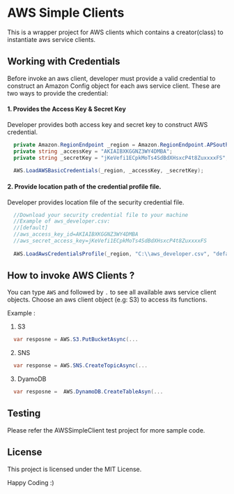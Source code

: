 # AWS Simple Clients

This is a wrapper project for AWS clients which contains a creator(class) to instantiate aws service clients.

## Working with Credentials
Before invoke an aws client, developer must provide a valid credential to construct an Amazon Config object for each aws service client.
These are two ways to provide the credential:

#### 1. Provides the Access Key & Secret Key 
Developer provides both access key and secret key to construct AWS credential.

```c#
  private Amazon.RegionEndpoint _region = Amazon.RegionEndpoint.APSoutheast1; //sample region
  private string _accessKey = "AKIAIBXKGGNZ3WY4DMBA";                         //sample access key
  private string _secretKey = "jKeVefi1ECpkMoTs4SdBdXHsxcP4t8ZuxxxxFS";       //sample secret key
        
  AWS.LoadAWSBasicCredentials(_region, _accessKey, _secretKey);
```

#### 2. Provide location path of the credential profile file.
Developer provides location file of the security credential file.

```c#
  //Download your security credential file to your machine
  //Example of aws_developer.csv: 
  //[default]
  //aws_access_key_id=AKIAIBXKGGNZ3WY4DMBA
  //aws_secret_access_key=jKeVefi1ECpkMoTs4SdBdXHsxcP4t8ZuxxxxFS
  
  AWS.LoadAwsCredentialsProfile(_region, "C:\\aws_developer.csv", "default");
```

## How to invoke AWS Clients ?
You can type ```AWS``` and followed by ```.``` to see all available aws service client objects. Choose an aws client object (e.g: S3) to access its functions.

Example :
1. S3 
```c#
  var resposne = AWS.S3.PutBucketAsync(...
```
2. SNS
```c#
  var response = AWS.SNS.CreateTopicAsync(...
```
3. DyamoDB
```c#
  var resposne =  AWS.DynamoDB.CreateTableAsyn(...
```

## Testing
Please refer the AWSSimpleClient test project for more sample code.

## License
This project is licensed under the MIT License.




Happy Coding :)

